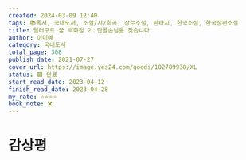 ```yaml
---
created: 2024-03-09 12:40
tags: 📚독서, 국내도서, 소설/시/희곡, 장르소설, 판타지, 한국소설, 한국장편소설
title: 달러구트 꿈 백화점 2：단골손님을 찾습니다
author: 이미예
category: 국내도서
total_page: 308
publish_date: 2021-07-27
cover_url: https://image.yes24.com/goods/102789938/XL
status: 🟩 완료
start_read_date: 2023-04-12
finish_read_date: 2023-04-28
my_rate: ⭐⭐⭐⭐
book_note: ❌
---
```


# 감상평

